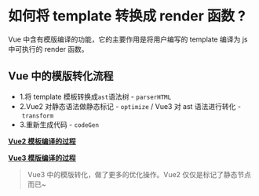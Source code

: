 # 如何将 template 转换成 render 函数 ?

Vue 中含有模版编译的功能，它的主要作用是将用户编写的 template 编译为 js 中可执行的 render 函数。

## Vue 中的模版转化流程

- 1.将 template 模板转换成`ast`语法树 - `parserHTML`
- 2.Vue2 对静态语法做静态标记 - `optimize` / Vue3 对 ast 语法进行转化 - `transform`
- 3.重新生成代码 - `codeGen`

[**Vue2 模板编译的过程**](https://github1s.com/vuejs/vue/blob/main/src/platforms/web/runtime-with-compiler.ts#L21-L22)

[**Vue3 模版编译的过程**](https://github.com/vuejs/core/blob/main/packages/compiler-core/src/compile.ts#L61)

> Vue3 中的模版转化，做了更多的优化操作。Vue2 仅仅是标记了静态节点而已~
>